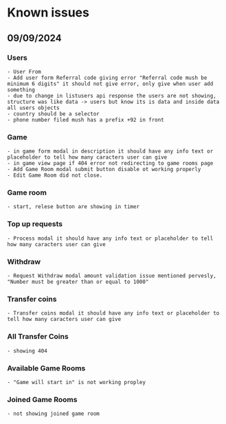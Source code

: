 # Known issues

## 09/09/2024

### Users

    - User From
    - Add user form Referral code giving error "Referral code mush be minimum 6 digits" it should not give error, only give when user add something
    - due to change in listusers api response the users are not showing, structure was like data -> users but know its is data and inside data all users objects
    - country should be a selector
    - phone number filed mush has a prefix +92 in front

### Game

    - in game form modal in description it should have any info text or placeholder to tell how many caracters user can give
    - in game view page if 404 error not redirecting to game rooms page
    - Add Game Room modal submit button disable ot working properly
    - Edit Game Room did not close.

### Game room

    - start, relese button are showing in timer

### Top up requests

    - Process modal it should have any info text or placeholder to tell how many caracters user can give

### Withdraw

    - Request Withdraw modal amount validation issue mentioned pervesly, "Number must be greater than or equal to 1000"

### Transfer coins

    - Transfer coins modal it should have any info text or placeholder to tell how many caracters user can give

### All Transfer Coins

    - showing 404

### Available Game Rooms

    - "Game will start in" is not working propley

### Joined Game Rooms

    - not showing joined game room
